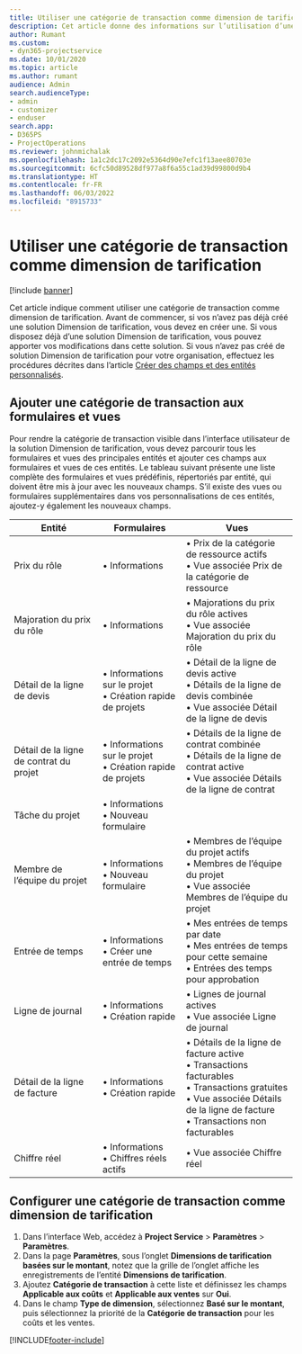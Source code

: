```yaml
---
title: Utiliser une catégorie de transaction comme dimension de tarification
description: Cet article donne des informations sur l’utilisation d’une catégorie de transaction comme dimension de tarification.
author: Rumant
ms.custom:
- dyn365-projectservice
ms.date: 10/01/2020
ms.topic: article
ms.author: rumant
audience: Admin
search.audienceType:
- admin
- customizer
- enduser
search.app:
- D365PS
- ProjectOperations
ms.reviewer: johnmichalak
ms.openlocfilehash: 1a1c2dc17c2092e5364d90e7efc1f13aee80703e
ms.sourcegitcommit: 6cfc50d89528df977a8f6a55c1ad39d99800d9b4
ms.translationtype: HT
ms.contentlocale: fr-FR
ms.lasthandoff: 06/03/2022
ms.locfileid: "8915733"
---
```

# <a name="use-transaction-category-as-a-pricing-dimension"></a>Utiliser une catégorie de transaction comme dimension de tarification

[!include [banner](../includes/psa-now-project-operations.md)]

Cet article indique comment utiliser une catégorie de transaction comme dimension de tarification. Avant de commencer, si vos n’avez pas déjà créé une solution Dimension de tarification, vous devez en créer une. Si vous disposez déjà d’une solution Dimension de tarification, vous pouvez apporter vos modifications dans cette solution. Si vous n’avez pas créé de solution Dimension de tarification pour votre organisation, effectuez les procédures décrites dans l’article [Créer des champs et des entités personnalisés](create-custom-fields-entities.md).

## <a name="add-transaction-category-to-forms-and-views"></a>Ajouter une catégorie de transaction aux formulaires et vues
Pour rendre la catégorie de transaction visible dans l’interface utilisateur de la solution Dimension de tarification, vous devez parcourir tous les formulaires et vues des principales entités et ajouter ces champs aux formulaires et vues de ces entités.
Le tableau suivant présente une liste complète des formulaires et vues prédéfinis, répertoriés par entité, qui doivent être mis à jour avec les nouveaux champs. S’il existe des vues ou formulaires supplémentaires dans vos personnalisations de ces entités, ajoutez-y également les nouveaux champs.

|  Entité        | Formulaires     |Vues        |
| ------------------------------|---------------------------------|----------------------------------|
|  Prix du rôle|• Informations |• Prix de la catégorie de ressource actifs<br> • Vue associée Prix de la catégorie de ressource|
|  Majoration du prix du rôle|• Informations|• Majorations du prix du rôle actives<br>• Vue associée Majoration du prix du rôle|
|  Détail de la ligne de devis|• Informations sur le projet<br>• Création rapide de projets|• Détail de la ligne de devis active<br>• Détails de la ligne de devis combinée<br>• Vue associée Détail de la ligne de devis|
|  Détail de la ligne de contrat du projet|• Informations sur le projet<br>• Création rapide de projets|• Détails de la ligne de contrat combinée<br>• Détails de la ligne de contrat active<br>• Vue associée Détails de la ligne de contrat|
|  Tâche du projet|• Informations<br>• Nouveau formulaire||
|  Membre de l’équipe du projet|• Informations<br>• Nouveau formulaire|• Membres de l’équipe du projet actifs<br>• Membres de l’équipe du projet<br>• Vue associée Membres de l’équipe du projet|
|  Entrée de temps|• Informations<br>• Créer une entrée de temps|• Mes entrées de temps par date<br>• Mes entrées de temps pour cette semaine<br>• Entrées des temps pour approbation|
|  Ligne de journal|• Informations<br>• Création rapide|• Lignes de journal actives<br>• Vue associée Ligne de journal|
|  Détail de la ligne de facture|• Informations<br>• Création rapide|• Détails de la ligne de facture active<br>• Transactions facturables<br>• Transactions gratuites<br>• Vue associée Détails de la ligne de facture<br>• Transactions non facturables|
|  Chiffre réel|• Informations<br>• Chiffres réels actifs|• Vue associée Chiffre réel|

## <a name="set-up-transaction-category-as-a-pricing-dimension"></a>Configurer une catégorie de transaction comme dimension de tarification

1. Dans l’interface Web, accédez à **Project Service** > **Paramètres** > **Paramètres**. 
2. Dans la page **Paramètres**, sous l’onglet **Dimensions de tarification basées sur le montant**, notez que la grille de l’onglet affiche les enregistrements de l’entité **Dimensions de tarification**.
3. Ajoutez **Catégorie de transaction** à cette liste et définissez les champs **Applicable aux coûts** et **Applicable aux ventes** sur **Oui**.
4. Dans le champ **Type de dimension**, sélectionnez **Basé sur le montant**, puis sélectionnez la priorité de la **Catégorie de transaction** pour les coûts et les ventes.


[!INCLUDE[footer-include](../includes/footer-banner.md)]
